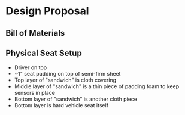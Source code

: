 # Design Proposal


## Bill of Materials


## Physical Seat Setup

* Driver on top
* ~1" seat padding on top of semi-firm sheet
* Top layer of "sandwich" is cloth covering
* Middle layer of "sandwich" is a thin piece of padding foam to keep sensors in place
* Bottom layer of "sandwich" is another cloth piece
* Bottom layer is hard vehicle seat itself
